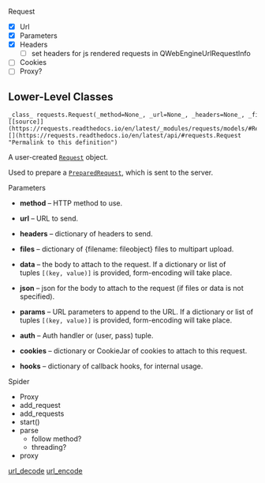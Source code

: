 Request
- [x] Url
- [x] Parameters
- [x] Headers
	- [ ]  set headers for js rendered requests in QWebEngineUrlRequestInfo
- [ ] Cookies
- [ ] Proxy?
## Lower-Level Classes
	_class_ requests.Request(_method=None_, _url=None_, _headers=None_, _files=None_, _data=None_, _params=None_, _auth=None_, _cookies=None_, _hooks=None_, _json=None_)[[source]](https://requests.readthedocs.io/en/latest/_modules/requests/models/#Request)[](https://requests.readthedocs.io/en/latest/api/#requests.Request "Permalink to this definition")

A user-created [`Request`](https://requests.readthedocs.io/en/latest/api/#requests.Request "requests.Request") object.

Used to prepare a [`PreparedRequest`](https://requests.readthedocs.io/en/latest/api/#requests.PreparedRequest "requests.PreparedRequest"), which is sent to the server.

Parameters

-   **method** – HTTP method to use.
    
-   **url** – URL to send.
    
-   **headers** – dictionary of headers to send.
    
-   **files** – dictionary of {filename: fileobject} files to multipart upload.
    
-   **data** – the body to attach to the request. If a dictionary or list of tuples `[(key, value)]` is provided, form-encoding will take place.
    
-   **json** – json for the body to attach to the request (if files or data is not specified).
    
-   **params** – URL parameters to append to the URL. If a dictionary or list of tuples `[(key, value)]` is provided, form-encoding will take place.
    
-   **auth** – Auth handler or (user, pass) tuple.
    
-   **cookies** – dictionary or CookieJar of cookies to attach to this request.
    
-   **hooks** – dictionary of callback hooks, for internal usage.
    

Spider
- Proxy
- add_request
- add_requests
- start()
- parse
	- follow method?
	- threading?
- proxy

[url_decode](https://stackoverflow.com/a/32595923/9105459)
[url_encode](https://stackoverflow.com/a/17708801/9105459)


